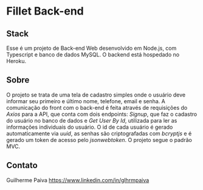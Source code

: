 # **Fillet Back-end**

## Stack
Esse é um projeto de Back-end Web desenvolvido em Node.js, com Typescript e banco de dados MySQL. O backend está hospedado no Heroku.

## Sobre
O projeto se trata de uma tela de cadastro simples onde o usuário deve informar seu primeiro e último nome, telefone, email e senha. A comunicação do front com o back-end é feita através de requisições do _Axios_ para a API, que conta com dois endpoints: _Signup_, que faz o cadastro do usuário no banco de dados e _Get User By Id_, utilizada para ler as informações individuais do usuário. O id de cada usuário é gerado automaticamente via _uuid_, as senhas são criptografadas com _bcryptjs_ e é gerado um token de acesso pelo _jsonwebtoken_. O projeto segue o padrão MVC.

## Contato
Guilherme Paiva
https://www.linkedin.com/in/glhrmpaiva
